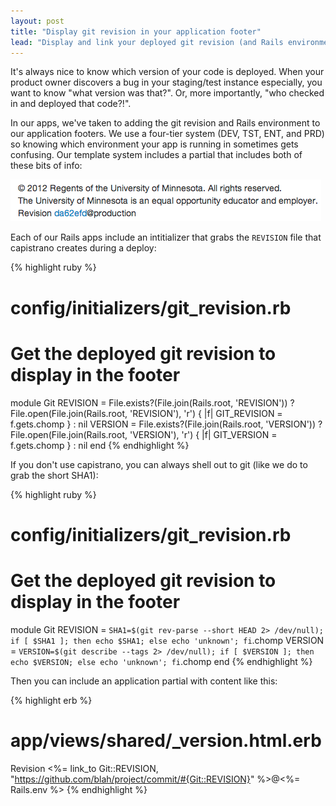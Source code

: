 ```yaml
---
layout: post
title: "Display git revision in your application footer"
lead: "Display and link your deployed git revision (and Rails environment) in your application template"
---
```

It's always nice to know which version of your code is deployed. When your
product owner discovers a bug in your staging/test instance especially, you want
to know "what version was that?". Or, more importantly, "who checked in and
deployed that code?!".

In our apps, we've taken to adding the git revision and Rails environment to our
application footers. We use a four-tier system (DEV, TST, ENT, and PRD) so
knowing which environment your app is running in sometimes gets confusing. Our
template system includes a partial that includes both of these bits of info:

![git revision footer screenshot](/images/git_revision_footer.png)

Each of our Rails apps include an intitializer that grabs the `REVISION` file
that capistrano creates during a deploy:

{% highlight ruby %}
# config/initializers/git_revision.rb

# Get the deployed git revision to display in the footer
module Git
  REVISION = File.exists?(File.join(Rails.root, 'REVISION')) ? File.open(File.join(Rails.root, 'REVISION'), 'r') { |f| GIT_REVISION = f.gets.chomp } : nil
  VERSION = File.exists?(File.join(Rails.root, 'VERSION')) ? File.open(File.join(Rails.root, 'VERSION'), 'r') { |f| GIT_VERSION = f.gets.chomp } : nil
end
{% endhighlight %}

If you don't use capistrano, you can always shell out to git (like we do to grab
the short SHA1):

{% highlight ruby %}
# config/initializers/git_revision.rb

# Get the deployed git revision to display in the footer
module Git
  REVISION = `SHA1=$(git rev-parse --short HEAD 2> /dev/null); if [ $SHA1 ]; then echo $SHA1; else echo 'unknown'; fi`.chomp
  VERSION = `VERSION=$(git describe --tags 2> /dev/null); if [ $VERSION ]; then echo $VERSION; else echo 'unknown'; fi`.chomp
end
{% endhighlight %}

Then you can include an application partial with content like this:

{% highlight erb %}
# app/views/shared/_version.html.erb

Revision <%= link_to Git::REVISION, "https://github.com/blah/project/commit/#{Git::REVISION}" %>@<%= Rails.env %>
{% endhighlight %}

